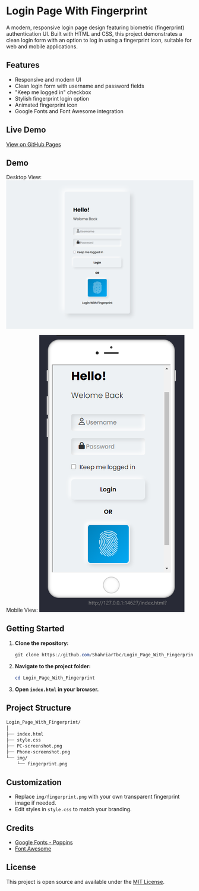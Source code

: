 # Login Page With Fingerprint

A modern, responsive login page design featuring biometric (fingerprint) authentication UI. Built with HTML and CSS, this project demonstrates a clean login form with an option to log in using a fingerprint icon, suitable for web and mobile applications.

## Features

- Responsive and modern UI
- Clean login form with username and password fields
- "Keep me logged in" checkbox
- Stylish fingerprint login option
- Animated fingerprint icon
- Google Fonts and Font Awesome integration

## Live Demo
[View on GitHub Pages](https://shahriartbc.github.io/Login_Page_With_Fingerprint/)



## Demo

Desktop View:
![Desktop Screenshot](PC-screenshot.png)

Mobile View:
![Mobile Screenshot](Phone-screenshot.png)

## Getting Started

1. **Clone the repository:**
   ```powershell
   git clone https://github.com/ShahriarTbc/Login_Page_With_Fingerprint.git
   ```
2. **Navigate to the project folder:**
   ```powershell
   cd Login_Page_With_Fingerprint
   ```
3. **Open `index.html` in your browser.**

## Project Structure

```
Login_Page_With_Fingerprint/
│
├── index.html
├── style.css
├── PC-screenshot.png
├── Phone-screenshot.png
└── img/
    └── fingerprint.png
```

## Customization

- Replace `img/fingerprint.png` with your own transparent fingerprint image if needed.
- Edit styles in `style.css` to match your branding.

## Credits

- [Google Fonts - Poppins](https://fonts.google.com/specimen/Poppins)
- [Font Awesome](https://fontawesome.com/)

## License

This project is open source and available under the [MIT License](LICENSE).
